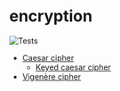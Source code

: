 # encryption

![Tests](https://github.com/CSCoursework/tp-encryption/workflows/Tests/badge.svg)

* [Caesar cipher](https://github.com/CSCoursework/tp-encryption/tree/master/pkg/caesar)
  * [Keyed caesar cipher](https://github.com/CSCoursework/tp-encryption/tree/master/pkg/keyedcaesar)
* [Vigenère cipher](https://github.com/CSCoursework/tp-encryption/tree/master/pkg/vigenere)
